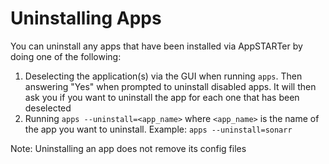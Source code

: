 # Uninstalling Apps

You can uninstall any apps that have been installed via AppSTARTer by doing one of the following:

1. Deselecting the application(s) via the GUI when running `apps`. Then answering "Yes" when prompted to uninstall disabled apps. It will then ask you if you want to uninstall the app for each one that has been deselected
1. Running `apps --uninstall=<app_name>` where `<app_name>` is the name of the app you want to uninstall. Example: `apps --uninstall=sonarr`

Note: Uninstalling an app does not remove its config files
